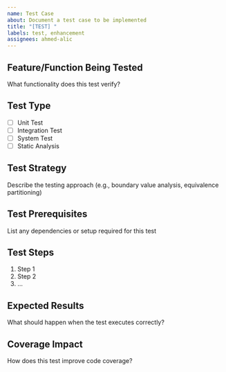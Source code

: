 ```yaml
---
name: Test Case
about: Document a test case to be implemented
title: "[TEST] "
labels: test, enhancement
assignees: ahmed-alic
---
```


## Feature/Function Being Tested
What functionality does this test verify?

## Test Type
- [ ] Unit Test
- [ ] Integration Test
- [ ] System Test
- [ ] Static Analysis

## Test Strategy
Describe the testing approach (e.g., boundary value analysis, equivalence partitioning)

## Test Prerequisites
List any dependencies or setup required for this test

## Test Steps
1. Step 1
2. Step 2
3. ...

## Expected Results
What should happen when the test executes correctly?

## Coverage Impact
How does this test improve code coverage?
